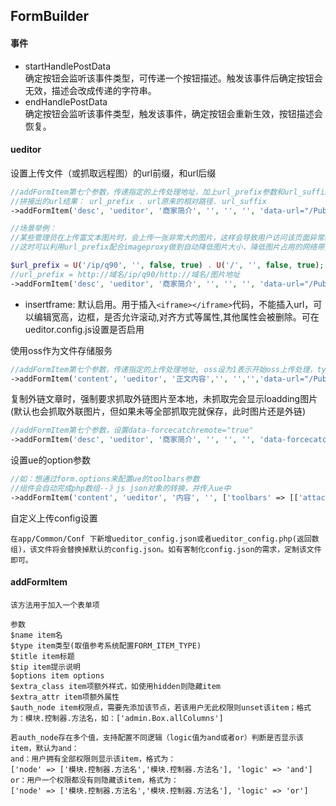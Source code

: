 ## FormBuilder

#### 事件
+ startHandlePostData   
确定按钮会监听该事件类型，可传递一个按钮描述。触发该事件后确定按钮会无效，描述会改成传递的字符串。
+ endHandlePostData  
确定按钮会监听该事件类型，触发该事件，确定按钮会重新生效，按钮描述会恢复。

#### ueditor
设置上传文件（或抓取远程图）的url前缀，和url后缀
```php
//addFormItem第七个参数，传递指定的上传处理地址，加上url_prefix参数和url_suffix
//拼接出的url结果： url_prefix . url原来的相对路径. url_suffix
->addFormItem('desc', 'ueditor', '商家简介', '', '', '', 'data-url="/Public/libs/ueditor/php/controller.php?url_prefix=prefix地址&url_suffix=后缀"')

//场景举例：
//某些管理员在上传富文本图片时，会上传一张非常大的图片，这样会导致用户访问该页面异常缓慢
//这时可以利用url_prefix配合imageproxy做到自动降低图片大小，降低图片占用的网络带宽

$url_prefix = U('/ip/q90', '', false, true) . U('/', '', false, true);
//url_prefix = http://域名/ip/q90/http://域名/图片地址
->addFormItem('desc', 'ueditor', '商家简介', '', '', '', 'data-url="/Public/libs/ueditor/php/controller.php?url_prefix=' . $url_prefix . '"')
```
+ insertframe: 默认启用。用于插入```<iframe></iframe>```代码，不能插入url，可以编辑宽高，边框，是否允许滚动,对齐方式等属性,其他属性会被删除。可在ueditor.config.js设置是否启用

使用oss作为文件存储服务
```php
//addFormItem第七个参数，传递指定的上传处理地址, oss设为1表示开始oss上传处理，type为指定的上传配置类型
->addFormItem('content', 'ueditor', '正文内容','', '','','data-url="/Public/libs/ueditor/php/controller.php?oss=1&type=image"')
```

复制外链文章时，强制要求抓取外链图片至本地，未抓取完会显示loadding图片(默认也会抓取外联图片，但如果未等全部抓取完就保存，此时图片还是外链)
```php
//addFormItem第七个参数，设置data-forcecatchremote="true"
->addFormItem('desc', 'ueditor', '商家简介', '', '', '', 'data-forcecatchremote="true"')
```

设置ue的option参数
```php
//如：想通过form.options来配置ue的toolbars参数
//组件会自动完成php数组--》js json对象的转换，并传入ue中
->addFormItem('content', 'ueditor', '内容', '', ['toolbars' => [['attachment']]])
```

自定义上传config设置

```blade
在app/Common/Conf 下新增ueditor_config.json或者ueditor_config.php(返回数组)，该文件将会替换掉默认的config.json。如有客制化config.json的需求，定制该文件即可。
```

#### addFormItem
```blade
该方法用于加入一个表单项

参数
$name item名
$type item类型(取值参考系统配置FORM_ITEM_TYPE)
$title item标题
$tip item提示说明
$options item options
$extra_class item项额外样式，如使用hidden则隐藏item
$extra_attr item项额外属性
$auth_node item权限点，需要先添加该节点，若该用户无此权限则unset该item；格式为：模块.控制器.方法名，如：['admin.Box.allColumns']

若auth_node存在多个值，支持配置不同逻辑（logic值为and或者or）判断是否显示该item，默认为and：
and：用户拥有全部权限则显示该item，格式为：
['node' => ['模块.控制器.方法名','模块.控制器.方法名'], 'logic' => 'and']
or：用户一个权限都没有则隐藏该item，格式为：
['node' => ['模块.控制器.方法名','模块.控制器.方法名'], 'logic' => 'or']

```
